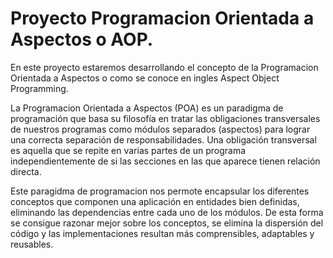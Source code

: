 # Proyecto Programacion Orientada a Aspectos o AOP.

En este proyecto estaremos desarrollando el concepto de la Programacion Orientada a Aspectos o
como se conoce en ingles Aspect Object Programming.

La Programacion Orientada a Aspectos (POA) es un paradigma de programación que basa su filosofía 
en tratar las obligaciones transversales de nuestros programas como módulos separados (aspectos) 
para lograr una correcta separación de responsabilidades. Una obligación transversal es aquella 
que se repite en varias partes de un programa independientemente de si las secciones en las que 
aparece tienen relación directa.

Este paragidma de programacion nos permote encapsular los diferentes conceptos que componen una 
aplicación en entidades bien definidas, eliminando las dependencias entre cada uno de los módulos. 
De esta forma se consigue razonar mejor sobre los conceptos, se elimina la dispersión del código 
y las implementaciones resultan más comprensibles, adaptables y reusables.